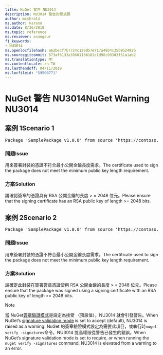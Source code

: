 ```yaml
---
title: NuGet 警告 NU3014
description: NU3014 警告的程式碼
author: mishra14
ms.author: karann
ms.date: 8/16/2018
ms.topic: reference
ms.reviewer: anangaur
f1_keywords:
- NU3014
ms.openlocfilehash: a62becf7b7724c126d57e717a48b4c35b952492b
ms.sourcegitcommit: 573af6133a39601136181c1d98c09303f51a1ab2
ms.translationtype: MT
ms.contentlocale: zh-TW
ms.lasthandoff: 04/11/2019
ms.locfileid: "59508771"
---
```

# <a name="nuget-warning-nu3014"></a><span data-ttu-id="6ee15-103">NuGet 警告 NU3014</span><span class="sxs-lookup"><span data-stu-id="6ee15-103">NuGet Warning NU3014</span></span>

## <a name="scenario-1"></a><span data-ttu-id="6ee15-104">案例 1</span><span class="sxs-lookup"><span data-stu-id="6ee15-104">Scenario 1</span></span>

<pre>Package 'SamplePackage v1.0.0' from source 'https://contoso.com/index.json': The signing certificate does not meet a minimum public key length requirement.</pre>

### <a name="issue"></a><span data-ttu-id="6ee15-105">問題</span><span class="sxs-lookup"><span data-stu-id="6ee15-105">Issue</span></span>

<span data-ttu-id="6ee15-106">用來簽署封裝的憑證不符合最小公開金鑰長度需求。</span><span class="sxs-lookup"><span data-stu-id="6ee15-106">The certificate used to sign the package does not meet the minimum public key length requirement.</span></span>


### <a name="solution"></a><span data-ttu-id="6ee15-107">方案</span><span class="sxs-lookup"><span data-stu-id="6ee15-107">Solution</span></span>

<span data-ttu-id="6ee15-108">請確認簽章的憑證具有 RSA 公開金鑰的長度 > = 2048 位元。</span><span class="sxs-lookup"><span data-stu-id="6ee15-108">Please ensure that the signing certificate has an RSA public key of length >= 2048 bits.</span></span>



## <a name="scenario-2"></a><span data-ttu-id="6ee15-109">案例 2</span><span class="sxs-lookup"><span data-stu-id="6ee15-109">Scenario 2</span></span>

<pre>Package 'SamplePackage v1.0.0' from source 'https://contoso.com/index.json': The primary signature's certificate does not meet a minimum public key length requirement.</pre>

### <a name="issue"></a><span data-ttu-id="6ee15-110">問題</span><span class="sxs-lookup"><span data-stu-id="6ee15-110">Issue</span></span>

<span data-ttu-id="6ee15-111">用來簽署封裝的憑證不符合最小公開金鑰長度需求。</span><span class="sxs-lookup"><span data-stu-id="6ee15-111">The certificate used to sign the package does not meet the minimum public key length requirement.</span></span>


### <a name="solution"></a><span data-ttu-id="6ee15-112">方案</span><span class="sxs-lookup"><span data-stu-id="6ee15-112">Solution</span></span>

<span data-ttu-id="6ee15-113">請確定此封裝在簽署簽章憑證使用 RSA 公開金鑰的長度 > = 2048 位元。</span><span class="sxs-lookup"><span data-stu-id="6ee15-113">Please ensure that the package was signed using a signing certificate with an RSA public key of length >= 2048 bits.</span></span>


> [!Note]
> <span data-ttu-id="6ee15-114">當 NuGet[簽章驗證模式](https://docs.microsoft.com/en-us/nuget/consume-packages/installing-signed-packages#configure-package-signature-requirements)是設定為接受 （預設值），NU3014 就會引發警告。</span><span class="sxs-lookup"><span data-stu-id="6ee15-114">When NuGet’s [signature validation mode](https://docs.microsoft.com/en-us/nuget/consume-packages/installing-signed-packages#configure-package-signature-requirements) is set to accept (default), NU3014 is raised as a warning.</span></span> <span data-ttu-id="6ee15-115">NuGet 的簽章驗證模式設定為需要此項目，或執行時`nuget verify -signatures`命令，NU3014 提高權限從警告已發生的錯誤。</span><span class="sxs-lookup"><span data-stu-id="6ee15-115">When NuGet’s signature validation mode is set to require, or when running the `nuget verify -signatures` command, NU3014 is elevated from a warning to an error.</span></span> 
